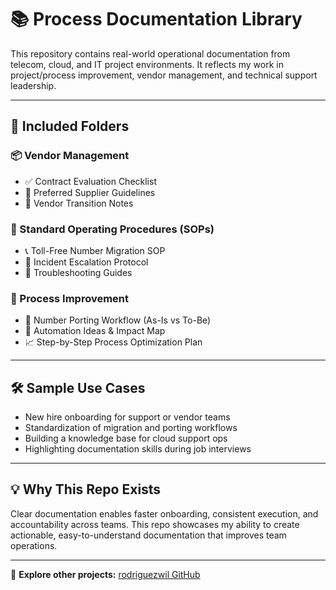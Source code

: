 # 📚 Process Documentation Library

This repository contains real-world operational documentation from telecom, cloud, and IT project environments. It reflects my work in project/process improvement, vendor management, and technical support leadership.

---

## 📁 Included Folders

### 📦 Vendor Management
- ✅ Contract Evaluation Checklist
- 🧾 Preferred Supplier Guidelines
- 🔄 Vendor Transition Notes

### 📑 Standard Operating Procedures (SOPs)
- 📞 Toll-Free Number Migration SOP
- 🚨 Incident Escalation Protocol
- 🔧 Troubleshooting Guides

### 🔧 Process Improvement
- 🔁 Number Porting Workflow (As-Is vs To-Be)
- 🤖 Automation Ideas & Impact Map
- 📈 Step-by-Step Process Optimization Plan

---

## 🛠️ Sample Use Cases

- New hire onboarding for support or vendor teams  
- Standardization of migration and porting workflows  
- Building a knowledge base for cloud support ops  
- Highlighting documentation skills during job interviews

---

## 💡 Why This Repo Exists

Clear documentation enables faster onboarding, consistent execution, and accountability across teams. This repo showcases my ability to create actionable, easy-to-understand documentation that improves team operations.

---

📌 **Explore other projects:** [rodriguezwil GitHub](https://github.com/rodriguezwil)

